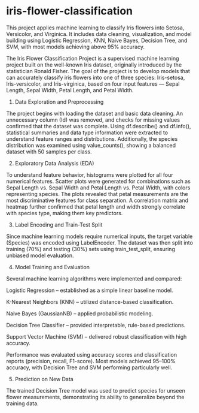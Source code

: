 # iris-flower-classification
This project applies machine learning to classify Iris flowers into Setosa, Versicolor, and Virginica. It includes data cleaning, visualization, and model building using Logistic Regression, KNN, Naive Bayes, Decision Tree, and SVM, with most models achieving above 95% accuracy.

The Iris Flower Classification Project is a supervised machine learning project built on the well-known Iris dataset, originally introduced by the statistician Ronald Fisher. The goal of the project is to develop models that can accurately classify iris flowers into one of three species: Iris-setosa, Iris-versicolor, and Iris-virginica, based on four input features — Sepal Length, Sepal Width, Petal Length, and Petal Width.

1. Data Exploration and Preprocessing

The project begins with loading the dataset and basic data cleaning. An unnecessary column (Id) was removed, and checks for missing values confirmed that the dataset was complete. Using df.describe() and df.info(), statistical summaries and data type information were extracted to understand feature ranges and distributions. Additionally, the species distribution was examined using value_counts(), showing a balanced dataset with 50 samples per class.

2. Exploratory Data Analysis (EDA)

To understand feature behavior, histograms were plotted for all four numerical features. Scatter plots were generated for combinations such as Sepal Length vs. Sepal Width and Petal Length vs. Petal Width, with colors representing species. The plots revealed that petal measurements are the most discriminative features for class separation.
A correlation matrix and heatmap further confirmed that petal length and width strongly correlate with species type, making them key predictors.

3. Label Encoding and Train-Test Split

Since machine learning models require numerical inputs, the target variable (Species) was encoded using LabelEncoder. The dataset was then split into training (70%) and testing (30%) sets using train_test_split, ensuring unbiased model evaluation.

4. Model Training and Evaluation

Several machine learning algorithms were implemented and compared:

Logistic Regression – established as a simple linear baseline model.

K-Nearest Neighbors (KNN) – utilized distance-based classification.

Naive Bayes (GaussianNB) – applied probabilistic modeling.

Decision Tree Classifier – provided interpretable, rule-based predictions.

Support Vector Machine (SVM) – delivered robust classification with high accuracy.

Performance was evaluated using accuracy scores and classification reports (precision, recall, F1-score). Most models achieved 95–100% accuracy, with Decision Tree and SVM performing particularly well.

5. Prediction on New Data

The trained Decision Tree model was used to predict species for unseen flower measurements, demonstrating its ability to generalize beyond the training data.
